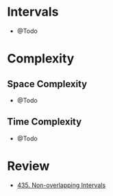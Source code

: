 # Intervals
- @Todo
  
# Complexity

## Space Complexity
- @Todo

## Time Complexity
- @Todo

# Review
- [435. Non-overlapping Intervals](https://leetcode.com/problems/non-overlapping-intervals/description)
